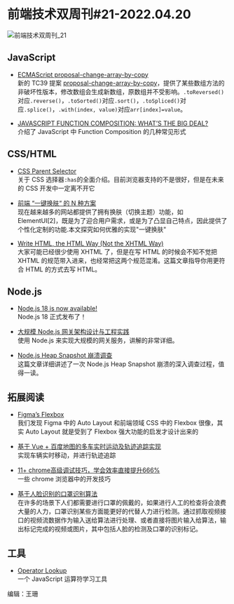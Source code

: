 # 前端技术双周刊#21-2022.04.20
![前端技术双周刊_21](https://mms-graph.cdn.bcebos.com/wiki/%E5%89%8D%E7%AB%AF%E6%8A%80%E6%9C%AF%E5%8F%8C%E5%91%A8%E5%88%8A_14.png)

## JavaScript
- [ECMAScript proposal-change-array-by-copy](https://2ality.com/2022/04/change-array-by-copy.html)
<br>新的 TC39 提案 [proposal-change-array-by-copy](https://github.com/tc39/proposal-change-array-by-copy)，提供了某些数组方法的非破坏性版本，修改数组会生成新数组，原数组并不受影响。`.toReversed()`对应`.reverse()`，`.toSorted()`对应`.sort()`，`.toSpliced()`对应`.splice()`，`.with(index, value)`对应`arr[index]=value`。

- [JAVASCRIPT FUNCTION COMPOSITION: WHAT’S THE BIG DEAL?](https://jrsinclair.com/articles/2022/javascript-function-composition-whats-the-big-deal/)
<br>介绍了 JavaScript 中 Function Composition 的几种常见形式

## CSS/HTML
- [CSS Parent Selector](https://ishadeed.com/article/css-has-parent-selector)
<br>关于 CSS 选择器`:has`的全面介绍。目前浏览器支持的不是很好，但是在未来的 CSS 开发中一定离不开它

- [前端 “一键换肤“ 的 N 种方案](https://mp.weixin.qq.com/s/M7Av6vJTnSpjSB7vnifEdQ)
<br>现在越来越多的网站都提供了拥有换肤（切换主题）功能，如 ElementUI[2]，既是为了迎合用户需求，或是为了凸显自己特点，因此提供了个性化定制的功能.本文探究如何优雅的实现"一键换肤"

- [Write HTML, the HTML Way (Not the XHTML Way)](https://css-tricks.com/write-html-the-html-way-not-the-xhtml-way/)
<br>大家可能已经很少使用 XHTML 了，但是在写 HTML 的时候会不知不觉把 XHTML 的规范带入进来，也经常把这两个规范混淆。这篇文章指导你用更符合 HTML 的方式去写 HTML。

## Node.js
- [Node.js 18 is now available!](https://nodejs.org/en/blog/announcements/v18-release-announce/)
<br>Node.js 18 正式发布了！

- [大规模 Node.js 网关架构设计与工程实践](https://mp.weixin.qq.com/s/FleA75Frfswy0791giOjZg)
<br>使用 Node.js 来实现大规模的网关服务，讲解的非常详细。

- [Node.js Heap Snapshot 崩溃调查](https://mp.weixin.qq.com/s/FBUpVhgvtC30ILDHzDr6Xw)
<br>这篇文章详细讲述了一次 Node.js Heap Snapshot 崩溃的深入调查过程，值得一读。


## 拓展阅读
- [Figma’s Flexbox](https://www.yuque.com/docs/share/6bdc9f17-9f4a-42b5-b506-68d77fee7bdf)
<br>我们发现 Figma 中的 Auto Layout 和前端领域 CSS 中的 Flexbox 很像，其实 Auto Layout 就是受到了 Flexbox 强大功能的启发才设计出来的

- [基于 Vue + 百度地图的多车实时运动及轨迹追踪实现](https://mp.weixin.qq.com/s/nHWK_eSm99gmLrhgJtd0KA)
<br>实现车辆实时移动，并进行轨迹追踪

- [11+ chrome高级调试技巧，学会效率直接提升666%](https://mp.weixin.qq.com/s/5a42BJ94McH9uNOqmkCr_w)
<br>一些 chrome 浏览器中的开发技巧

- [基于人脸识别的口罩识别算法](https://juejin.cn/post/7082569704618868749)
<br>在许多的场景下人们都需要进行口罩的佩戴的，如果进行人工的检查将会浪费大量的人力，口罩识别某些方面能更好的代替人力进行检测。通过抓取视频接口的视频流数据作为输入送给算法进行处理、或者直接将图片输入给算法，输出标记完成的视频或图片，其中包括人脸的检测及口罩的识别标记。

## 工具
- [Operator Lookup](https://www.joshwcomeau.com/operator-lookup/)
<br>一个 JavaScript 运算符学习工具

编辑：王珊
